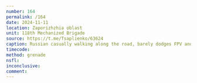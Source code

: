 ```yaml
---
number: 164
permalink: /164
date: 2024-11-11
location: Zaporizhzhia oblast
unit: 118th Mechanized Brigade
source: https://t.me/Tsaplienko/63624
caption: Russian casually walking along the road, barely dodges FPV and falls wounded. Proceeds with detonating his grenade without any hesitation
timecode: 
method: grenade
nsfl: 
inconclusive: 
comment: 
---
```

<script async src="https://telegram.org/js/telegram-widget.js?22" data-telegram-post="Tsaplienko/63624" data-width="100%" data-userpic="false"></script>